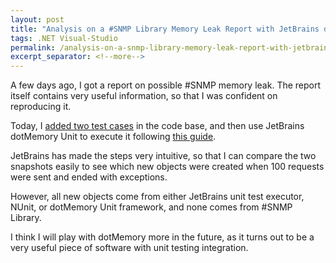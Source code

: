 ```yaml
---
layout: post
title: "Analysis on a #SNMP Library Memory Leak Report with JetBrains dotMemory"
tags: .NET Visual-Studio
permalink: /analysis-on-a-snmp-library-memory-leak-report-with-jetbrains-dotmemory-9199f8a98955
excerpt_separator: <!--more-->
---
```

A few days ago, I got a report on possible #SNMP memory leak. The report itself contains very useful information, so that I was confident on reproducing it.
<!--more-->

Today, I [added two test cases](https://github.com/lextudio/sharpsnmplib/commit/914a74ab6041d5b8198b60325ddf4da9c0853c88) in the code base, and then use JetBrains dotMemory Unit to execute it following [this guide](https://www.jetbrains.com/dotmemory/unit/help/Comparing_Snapshots0.html).

JetBrains has made the steps very intuitive, so that I can compare the two snapshots easily to see which new objects were created when 100 requests were sent and ended with exceptions.

However, all new objects come from either JetBrains unit test executor, NUnit, or dotMemory Unit framework, and none comes from #SNMP Library.

I think I will play with dotMemory more in the future, as it turns out to be a very useful piece of software with unit testing integration.
